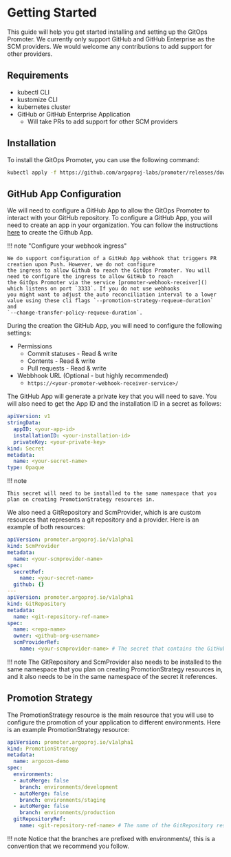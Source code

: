 # Getting Started

This guide will help you get started installing and setting up the GitOps Promoter. We currently only support
GitHub and GitHub Enterprise as the SCM providers. We would welcome any contributions to add support for other
providers.

## Requirements

* kubectl CLI
* kustomize CLI
* kubernetes cluster
* GitHub or GitHub Enterprise Application
  * Will take PRs to add support for other SCM providers

## Installation

To install the GitOps Promoter, you can use the following command:

```bash
kubectl apply -f https://github.com/argoproj-labs/promoter/releases/download/latest/install.yaml
```

## GitHub App Configuration
We will need to configure a GitHub App to allow the GitOps Promoter to interact with your GitHub repository.
To configure a GitHub App, you will need to create an app in your organization. You can follow the
instructions [here](https://docs.github.com/en/developers/apps/creating-a-github-app) to create the Github App.

!!! note "Configure your webhook ingress"

    We do support configuration of a GitHub App webhook that triggers PR creation upon Push. However, we do not configure
    the ingress to allow Github to reach the GitOps Promoter. You will need to configure the ingress to allow GitHub to reach 
    the GitOps Promoter via the service [promoter-webhook-receiver]() which listens on port `3333`. If you do not use webhooks 
    you might want to adjust the auto reconciliation interval to a lower value using these cli flags `--promotion-strategy-requeue-duration` and
    `--change-transfer-policy-requeue-duration`.

During the creation the GitHub App, you will need to configure the following settings:

* Permissions
  * Commit statuses - Read & write
  * Contents - Read & write
  * Pull requests - Read & write
* Webbhook URL (Optional - but highly recommended)
  * `https://<your-promoter-webhook-receiver-service>/`

The GitHub App will generate a private key that you will need to save. You will also need to get the App ID and the
installation ID in a secret as follows:

```yaml
apiVersion: v1
stringData:
  appID: <your-app-id>
  installationID: <your-installation-id>
  privateKey: <your-private-key>
kind: Secret
metadata:
  name: <your-secret-name>
type: Opaque
```

!!! note 

    This secret will need to be installed to the same namespace that you plan on creating PromotionStrategy resources in.



We also need a GitRepository and ScmProvider, which is are custom resources that represents a git repository and a provider. 
Here is an example of both resources:

```yaml
apiVersion: promoter.argoproj.io/v1alpha1
kind: ScmProvider
metadata:
  name: <your-scmprovider-name>
spec:
  secretRef:
    name: <your-secret-name>
  github: {}
---
apiVersion: promoter.argoproj.io/v1alpha1
kind: GitRepository
metadata:
  name: <git-repository-ref-name>
spec:
  name: <repo-name>
  owner: <github-org-username>
  scmProviderRef:
    name: <your-scmprovider-name> # The secret that contains the GitHub App configuration
```

!!! note The GitRepository and ScmProvider also needs to be installed to the same namespace that you plan on creating PromotionStrategy 
resources in, and it also needs to be in the same namespace of the secret it references.


## Promotion Strategy

The PromotionStrategy resource is the main resource that you will use to configure the promotion of your application to different environments.
Here is an example PromotionStrategy resource:

```yaml
apiVersion: promoter.argoproj.io/v1alpha1
kind: PromotionStrategy
metadata:
  name: argocon-demo
spec:
  environments:
  - autoMerge: false
    branch: environments/development
  - autoMerge: false
    branch: environments/staging
  - autoMerge: false
    branch: environments/production
  gitRepositoryRef:
    name: <git-repository-ref-name> # The name of the GitRepository resource
```

!!! note Notice that the branches are prefixed with environments/, this is a convention that we recommend you follow.
